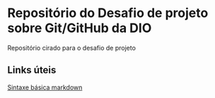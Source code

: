 # Repositório do Desafio de projeto sobre Git/GitHub da DIO
Repositório cirado para o desafio de projeto 

## Links úteis
[Sintaxe básica markdown](https://www.markdownguide.org/basic-syntax/)
